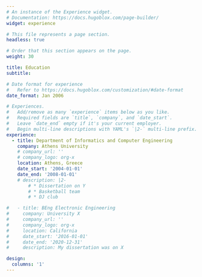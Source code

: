 ```yaml
---
# An instance of the Experience widget.
# Documentation: https://docs.hugoblox.com/page-builder/
widget: experience

# This file represents a page section.
headless: true

# Order that this section appears on the page.
weight: 30

title: Education
subtitle:

# Date format for experience
#   Refer to https://docs.hugoblox.com/customization/#date-format
date_format: Jan 2006

# Experiences.
#   Add/remove as many `experience` items below as you like.
#   Required fields are `title`, `company`, and `date_start`.
#   Leave `date_end` empty if it's your current employer.
#   Begin multi-line descriptions with YAML's `|2-` multi-line prefix.
experience:
  - title: Department of Informatics and Computer Engineering
    company: Athens University
    # company_url: ''
    # company_logo: org-x
    location: Athens, Greece
    date_start: '2004-01-01'
    date_end: '2008-01-01'
    # description: |2-
        # * Dissertation on Y
        # * Basketball team
        # * DJ club

#   - title: BEng Electronic Engineering
#     company: University X
#     company_url: ''
#     company_logo: org-x
#     location: California
#     date_start: '2016-01-01'
#     date_end: '2020-12-31'
#     description: My dissertation was on X

design:
  columns: '1'
---
```

